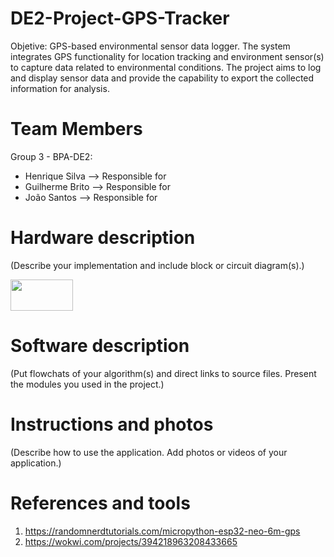 # DE2-Project-GPS-Tracker
Objetive: 
GPS-based environmental sensor data logger. The system integrates GPS functionality for location tracking and environment sensor(s) to capture data related to environmental conditions. 
The project aims to log and display sensor data and provide the capability to export the collected information for analysis.

# Team Members
Group 3 - BPA-DE2:
- Henrique Silva --> Responsible for 
- Guilherme Brito --> Responsible for 
- João Santos -->  Responsible for 

# Hardware description
(Describe your implementation and include block or circuit diagram(s).)

<a href="logo github"><img src="https://github.com/JoaoSantos2001/DE2-Project-GPS-Tracker/Images/ESP32-NEO-GPS-Circuit_fritzing.png" align="middle" width="100" height="50"></a>


# Software description
(Put flowchats of your algorithm(s) and direct links to source files. Present the modules you used in the project.)

# Instructions and photos
(Describe how to use the application. Add photos or videos of your application.)

# References and tools
1. https://randomnerdtutorials.com/micropython-esp32-neo-6m-gps
2. https://wokwi.com/projects/394218963208433665
